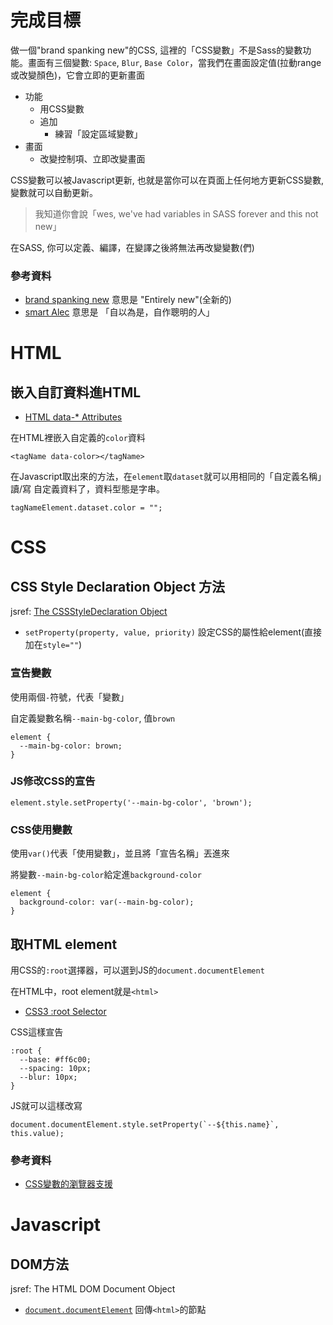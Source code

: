 # 完成目標

做一個"brand spanking new"的CSS, 這裡的「CSS變數」不是Sass的變數功能。畫面有三個變數: `Space`, `Blur`, `Base Color`，當我們在畫面設定值(拉動range或改變顏色)，它會立即的更新畫面

- 功能
  - 用CSS變數
  - 追加
    - 練習「設定區域變數」
- 畫面
  - 改變控制項、立即改變畫面


CSS變數可以被Javascript更新, 也就是當你可以在頁面上任何地方更新CSS變數, 變數就可以自動更新。

> 我知道你會說「wes, we've had variables in SASS forever and this not new」

在SASS, 你可以定義、編譯，在變譯之後將無法再改變變數(們)

### 參考資料
- [brand spanking new](http://www.phrases.org.uk/meanings/brand-spanking-new.html) 意思是 "Entirely new"(全新的)
- [smart Alec](http://ce.linedict.com/dict.html#/cnen/entry/764905?source=en) 意思是 「自以為是，自作聰明的人」

# HTML

## 嵌入自訂資料進HTML

- [HTML data-\* Attributes](https://www.w3schools.com/tags/att_global_data.asp)

在HTML裡嵌入自定義的`color`資料
```htmlembedded=
<tagName data-color></tagName>
```
在Javascript取出來的方法，在`element`取`dataset`就可以用相同的「自定義名稱」讀/寫 自定義資料了，資料型態是字串。
```javascript=
tagNameElement.dataset.color = "";
```

# CSS

## CSS Style Declaration Object 方法

jsref: [The CSSStyleDeclaration Object](https://www.w3schools.com/jsref/obj_cssstyledeclaration.asp)
- `setProperty(property, value, priority)` 設定CSS的屬性給element(直接加在`style=""`)


### 宣告變數
使用兩個`-`符號，代表「變數」

自定義變數名稱`--main-bg-color`, 值`brown`
```
element {
  --main-bg-color: brown;
}
```
### JS修改CSS的宣告

```Javascript=
element.style.setProperty('--main-bg-color', 'brown');
```

### CSS使用變數
使用`var()`代表「使用變數」，並且將「宣告名稱」丟進來

將變數`--main-bg-color`給定進`background-color`
```
element {
  background-color: var(--main-bg-color);
}
```



## 取HTML element

用CSS的`:root`選擇器，可以選到JS的`document.documentElement`

在HTML中，root element就是`<html>`

- [CSS3 :root Selector](https://www.w3schools.com/cssref/sel_root.asp)

CSS這樣宣告
```=
:root {
  --base: #ff6c00;
  --spacing: 10px;
  --blur: 10px;
}
```
JS就可以這樣改寫
```Javascript=
document.documentElement.style.setProperty(`--${this.name}`, this.value);
```
### 參考資料
- [CSS變數的瀏覽器支援](https://developer.mozilla.org/en-US/docs/Web/CSS/Using_CSS_variables)


# Javascript

## DOM方法

jsref: The HTML DOM Document Object

- [`document.documentElement`](https://www.w3schools.com/jsref/prop_document_documentelement.asp) 回傳`<html>`的節點
